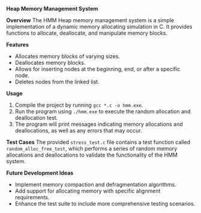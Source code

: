 **Heap Memory Management System**

**Overview**
The HMM Heap memory management system is a simple implementation of a dynamic memory allocating simulation in C. It provides functions to allocate, deallocate, and manipulate memory blocks.

**Features**

* Allocates memory blocks of varying sizes.
* Deallocates memory blocks.
* Allows for inserting nodes at the beginning, end, or after a specific node.
* Deletes nodes from the linked list.

**Usage**

1. Compile the project by running `gcc *.c -o hmm.exe`.
2. Run the program using `./hmm.exe` to execute the random allocation and deallocation test.
3. The program will print messages indicating memory allocations and deallocations, as well as any errors that may occur.

**Test Cases**
The provided `stress_test.c` file contains a test function called `random_alloc_free_test`, which performs a series of random memory allocations and deallocations to validate the functionality of the HMM system.

**Future Development Ideas**

* Implement memory compaction and defragmentation algorithms.
* Add support for allocating memory with specific alignment requirements.
* Enhance the test suite to include more comprehensive testing scenarios.

